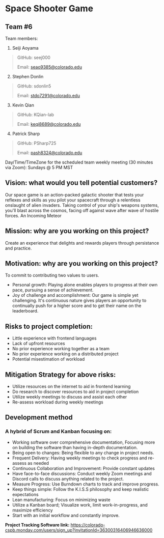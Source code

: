 # Space Shooter Game

## Team #6
Team members: 

1. Seiji Aoyama

>GitHub: seej000
>
>Email: seao9385@colorado.edu

2. Stephen Donlin

>GitHub: sdonlin5
>
>Email: stdo7291@colorado.edu

3. Kevin Qian

>GitHub: KQian-lab
>
>Email: keqi8689@colorado.edu


4. Patrick Sharp

>GitHub: PSharp725
>
>Email: pash8324@colorado.edu


Day/Time/TimeZone for the scheduled team weekly meeting (30 minutes via Zoom): Sundays @ 5 PM MST

## Vision: what would you tell potential customers?
Our space game is an action-packed galactic shooter that tests your reflexes and skills as you pilot your spacecraft through a relentless onslaught of alien invaders. Taking control of your ship's weapons systems, you'll blast across the cosmos, facing off against wave after wave of hostile forces.
An Incoming Meteor

## Mission: why are you working on this project?
Create an experience that delights and rewards players through persistance and practice.


## Motivation: why are you working on this project?
To commit to contributing two values to users.
- Personal growth: Playing alone enables players to progress at their own pace, pursuing a sense of achievement.
- Joy of challenge and accomplishment: Our game is simple yet challenging. It's continuous nature gives players an opportunity to continually push for a higher score and to get their name on  the leaderboard. 


## Risks to project completion:

- Little experience with frontend languages
- Lack of upfront resources
- No prior experience working together as a team
- No prior experience working on a distributed project
- Potential misestimation of workload


## Mitigation Strategy for above risks:
- Utilize resources on the internet to aid in frontend learning
- Do research to discover resources to aid in project completion
- Utilize weekly meetings to discuss and assist each other
- Re-assess workload during weekly meetings


## Development method
### A hybrid of Scrum and Kanban focusing on:
- Working software over comprehensive documentation, Focusing more on building the software than having in-depth documentation.
- Being open to changes: Being flexible to any change in project needs.
- Frequent Delivery: Having weekly meetings to check progress and re-assess as needed
- Continuous Collaboration and Improvement: Provide constant updates
- Have face-to-face discussions: Conduct weekly Zoom meetings and Discord calls to discuss anything related to the project.
- Measure Progress: Use Burndown charts to track and improve progress.
- Keep things simple: Follow the K.I.S.S philosophy and keep realistic expectations 
- Lean manufacturing: Focus on minimizing waste
- Utilize a Kanban board; Visualize work, limit work-in-progress, and maximize efficiency
- Start with an initial workflow and constantly improve.


**Project Tracking Software link:** https://colorado-cspb.monday.com/users/sign_up?invitationId=36300316406946636000
